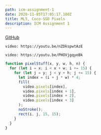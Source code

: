 ```yaml
---
path: icm-assignment-1
date: 2020-11-05T17:05:17.100Z
title: ML5, Coco-SSD Pixels
description: ICM Assignment 1
---
```

[GitHub](https://github.com/yonaymoris/icm-pixels)

`video: https://youtu.be/nZDkspwtAzE`

`video: https://youtu.be/PHOVjgqyeBk`

```js
function pixelStuff(x, y, w, h, n) {
  for (let i = x; i < x + w; i += 15) {
    for (let j = y; j < y + h; j += 15) {
      let index = (i + j * w) * 4;
      fill(
        video.pixels[index],
        video.pixels[index + 1],
        video.pixels[index + 2],
        video.pixels[index + 3]
      );
      noStroke();
      rect(i, j, 15, 15);
    }
  }
}
```